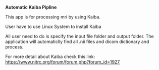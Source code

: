 <Strong>Automatic Kaiba Pipline</Strong>

This app is for processing mri by using Kaiba.</br>

User have to use Linux System to install Kaiba</br>

All user need to do is specify the input file folder and output folder. The application will automaticlly find all .nii files and dicom dictionary and process.</br>

For more detail about Kaiba check this link:  https://www.nitrc.org/forum/forum.php?forum_id=1927


